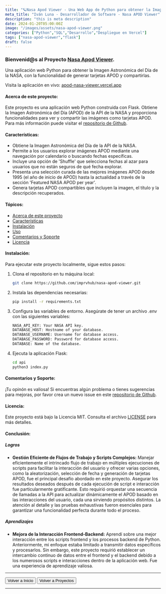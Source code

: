 ```yaml
---
title: "🪐Nasa Apod Viewer - Una Web App de Python para obtener la Imagen Astronómica del Día (APOD) de la NASA, compartible como tarjeta APOD."
meta_title: "Iván Luna - Desarrollador de Software - Nasa APOD Viewer"
description: "this is meta description"
date: 2024-01-20T05:00:00Z
image: "/images/assets/nasa-apod-viewer.png"
categories: ["Python","SQL","Desarrollo","Despliegue en Vercel"]
tags: ["nasa-apod-viewer","flask"]
draft: false
---
```


### Bienvenid@s al Proyecto [Nasa Apod Viewer](https://apod-nasa-viewer.vercel.app/).

Una aplicación web Python para obtener la Imagen Astronómica del Día de la NASA, con la funcionalidad de generar tarjetas APOD y compartirlas.

Visita la aplicación en vivo: [apod-nasa-viewer.vercel.app](https://apod-nasa-viewer.vercel.app)

#### Acerca de este proyecto:

Este proyecto es una aplicación web Python construida con Flask. Obtiene la Imagen Astronómica del Día (APOD) de la API de la NASA y proporciona funcionalidades para ver y compartir las imágenes como tarjetas APOD. Para más información puede visitar el [repositorio de Github](https://github.com/imprvhub/nasa-apod-viewer).

#### Características:

- Obtiene la Imagen Astronómica del Día de la API de la NASA.
- Permite a los usuarios explorar imágenes APOD mediante una navegación por calendario o buscando fechas específicas.
- Incluye una opción de 'Shuffle' que selecciona fechas al azar para usuarios que no están seguros de qué fecha explorar.
- Presenta una selección curada de las mejores imágenes APOD desde 1995 (el año de inicio de APOD) hasta la actualidad a través de la sección 'Featured NASA APOD per year'.
- Genera tarjetas APOD compartibles que incluyen la imagen, el título y la descripción recuperados.

#### Tópicos:

- [Acerca de este proyecto](#acerca-de-este-proyecto)
- [Características](#características)
- [Instalación](#instalación)
- [Uso](#uso)
- [Comentarios y Soporte](#comentarios--soporte)
- [Licencia](#licencia)

#### Instalación:

Para ejecutar este proyecto localmente, sigue estos pasos:

1. Clona el repositorio en tu máquina local:

   ```bash
   git clone https://github.com/imprvhub/nasa-apod-viewer.git
   ```

2. Instala las dependencias necesarias:

    ```bash
   pip install -r requirements.txt
   ```

3. Configura las variables de entorno. Asegúrate de tener un archivo .env con las siguientes variables:

     ```bash
    NASA_API_KEY: Your NASA API key.
    DATABASE_HOST: Hostname of your database.
    DATABASE_USERNAME: Username for database access.
    DATABASE_PASSWORD: Password for database access.
    DATABASE: Name of the database.
   ```

4. Ejecuta la aplicación Flask:
    ```bash
   cd api
   python3 index.py
   ```

#### Comentarios y Soporte:

¡Tu opinón es valiosa! Si encuentras algún problema o tienes sugerencias para mejoras, por favor crea un nuevo issue en este [repositorio de Github](https://github.com/imprvhub/nasa-apod-viewer).

#### Licencia:

Este proyecto está bajo la Licencia MIT. Consulta el archivo [LICENSE](https://github.com/imprvhub/nasa-apod-viewer/blob/main/LICENSE.md) para más detalles.


#### Conclusión:

##### Logros

- **Gestión Eficiente de Flujos de Trabajo y Scripts Complejos:** Manejar eficientemente el intrincado flujo de trabajo en múltiples ejecuciones de scripts para facilitar la interacción del usuario y ofrecer varias opciones, como la aleatorización, selección de fecha y generación de tarjetas APOD, fue el principal desafío abordado en este proyecto. Asegurar los resultados deseados después de cada ejecución de script e interacción fue particularmente gratificante. Esto requirió orquestar una secuencia de llamadas a la API para actualizar dinámicamente el APOD basado en las interacciones del usuario, cada una sirviendo propósitos distintos. La atención al detalle y las pruebas exhaustivas fueron esenciales para garantizar una funcionalidad perfecta durante todo el proceso.

##### Aprendizajes

- **Mejora de la Interacción Frontend-Backend:** Aprendí sobre una mejor interacción entre los scripts frontend y los procesos backend de Python. Anteriormente, mi enfoque estaba limitado a transmitir datos específicos y procesarlos. Sin embargo, este proyecto requirió establecer un intercambio continuo de datos entre el frontend y el backend debido a los numerosos scripts e interacciones dentro de la aplicación web. Fue una experiencia de aprendizaje valiosa.

---
<div class="flex justify-between">
      <button class="btn btn-primary" onclick="window.location.href='/';">Volver a Inicio</button>
      <button class="btn btn-primary" onclick="window.location.href='/projects';">Volver a Proyectos</button>     
</div>

---
